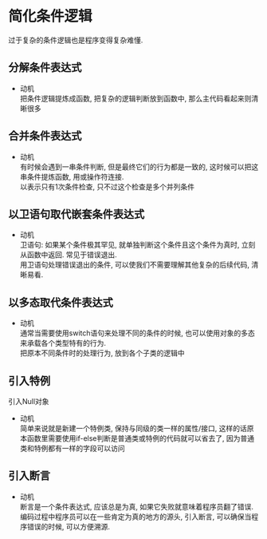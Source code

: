 # 简化条件逻辑
过于复杂的条件逻辑也是程序变得复杂难懂.

## 分解条件表达式
- 动机  
把条件逻辑提炼成函数, 把复杂的逻辑判断放到函数中, 那么主代码看起来则清晰很多

## 合并条件表达式
- 动机  
有时候会遇到一串条件判断, 但是最终它们的行为都是一致的, 这时候可以把这串条件提炼函数, 用或操作符连接.  
以表示只有1次条件检查, 只不过这个检查是多个并列条件

## 以卫语句取代嵌套条件表达式
- 动机  
卫语句: 如果某个条件极其罕见, 就单独判断这个条件且这个条件为真时, 立刻从函数中返回. 常见于错误退出.  
用卫语句处理错误退出的条件, 可以使我们不需要理解其他复杂的后续代码, 清晰易看.


## 以多态取代条件表达式
- 动机  
通常当需要使用switch语句来处理不同的条件的时候, 也可以使用对象的多态来承载各个类型特有的行为.  
把原本不同条件时的处理行为, 放到各个子类的逻辑中

## 引入特例
引入Null对象
- 动机  
简单来说就是新建一个特例类, 保持与同级的类一样的属性/接口, 这样的话原本函数里需要使用if-else判断是普通类或特例的代码就可以省去了, 因为普通类和特例都有一样的字段可以访问

## 引入断言
- 动机  
断言是一个条件表达式, 应该总是为真, 如果它失败就意味着程序员翻了错误.  
编码过程中程序员可以在一些肯定为真的地方的源头, 引入断言, 可以确保当程序错误的时候, 可以方便溯源.
